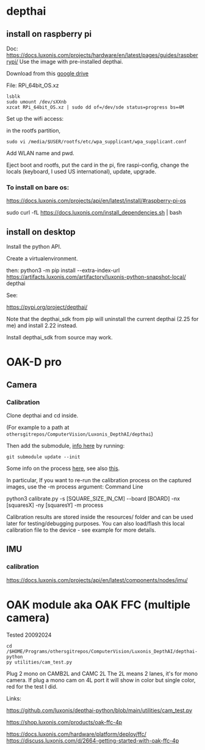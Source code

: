 # depthai

## install on raspberry pi

Doc: https://docs.luxonis.com/projects/hardware/en/latest/pages/guides/raspberrypi/
Use the image with pre-installed depthai.

Download from this [google drive](https://drive.google.com/drive/folders/1O50jPpGj_82jkAokdrsG--k9OBQfMXK5)

File: RPi_64bit_OS.xz

    lsblk
    sudo umount /dev/sXXnb
    xzcat RPi_64bit_OS.xz | sudo dd of=/dev/sde status=progress bs=4M

Set up the wifi access:

in the rootfs partition, 

    sudo vi /media/$USER/rootfs/etc/wpa_supplicant/wpa_supplicant.conf

Add WLAN name and pwd.

Eject boot and rootfs, put the card in the pi, fire raspi-config, change the locals (keyboard, I used US international),  update, upgrade.


### To install on bare os:
https://docs.luxonis.com/projects/api/en/latest/install/#raspberry-pi-os

sudo curl -fL https://docs.luxonis.com/install_dependencies.sh | bash





## install on desktop

Install the python API.

Create a virtualenvironment.

then: 
python3 -m pip install --extra-index-url https://artifacts.luxonis.com/artifactory/luxonis-python-snapshot-local/ depthai

See:

https://pypi.org/project/depthai/

Note that the depthai_sdk from pip will uninstall the current depthai (2.25 for me) and install 2.22 instead.

Install depthai_sdk from source may work.

# OAK-D pro

## Camera

### Calibration

Clone depthai and cd inside.

(For example to a path at `othersgitrepos/ComputerVision/Luxonis_DepthAI/depthai`)

Then add the submodule, [info here](https://github.com/luxonis/depthai-calibration?tab=readme-ov-file) by running:

    git submodule update --init

Some info on the process [here](https://docs.luxonis.com/hardware/platform/calibration), see also [this](https://docs.luxonis.com/software/depthai/examples/calibration_load#calibration-load).

In particular, If you want to re-run the calibration process on the captured images, use the -m process argument:
Command Line

python3 calibrate.py -s [SQUARE_SIZE_IN_CM] --board [BOARD] -nx [squaresX] -ny [squaresY] -m process

Calibration results are stored inside the resources/ folder and can be used later for testing/debugging purposes. You can also load/flash this local calibration file to the device - see example for more details.
## IMU

### calibration


https://docs.luxonis.com/projects/api/en/latest/components/nodes/imu/

# OAK module aka OAK FFC (multiple camera)

Tested 20092024

    cd /$HOME/Programs/othersgitrepos/ComputerVision/Luxonis_DepthAI/depthai-python
    py utilities/cam_test.py

Plug 2 mono on CAMB2L and CAMC 2L
The 2L means 2 lanes, it's for mono camera.
If plug a mono cam on 4L port it will show in color but single color, red for the test I did.

Links:

https://github.com/luxonis/depthai-python/blob/main/utilities/cam_test.py

https://shop.luxonis.com/products/oak-ffc-4p

https://docs.luxonis.com/hardware/platform/deploy/ffc/
https://discuss.luxonis.com/d/2664-getting-started-with-oak-ffc-4p

